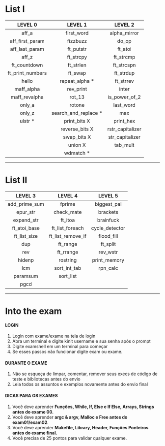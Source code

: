 # List I
LEVEL 0 | LEVEL 1 | LEVEL 2 |
:---: | :---: | :---: |
aff_a | 	first_word | 	alpha_mirror |
aff_first_param | 	fizzbuzz | 	do_op |
aff_last_param | 	ft_putstr | 	ft_atoi |
aff_z | 	ft_strcpy | 	ft_strcmp | 
ft_countdown | 	ft_strlen | 	ft_strcspn |
ft_print_numbers | 	ft_swap | 	ft_strdup |
hello | 	repeat_alpha \*| 	ft_strrev |
maff_alpha | 	rev_print | 	inter |
maff_revalpha | 	rot_13 | 	is_power_of_2 |
only_a | 	rotone | 	last_word |
only_z | 	search_and_replace \*| 	max |
| 	ulstr \*| print_bits X | 	print_hex |
| 	| 	reverse_bits X | 	rstr_capitalizer |
| 	| 	swap_bits X | 	str_capitalizer |
| 	| 	union X | 	tab_mult |
| 	| 	wdmatch *| 	|

___

# List II

LEVEL 3 | LEVEL 4 | LEVEL 5
 :---: | :---: | :---:
add_prime_sum | 	fprime | 	biggest_pal | 
epur_str | 	check_mate | 	brackets | 
expand_str | 	ft_itoa | 	brainfuck | 
ft_atoi_base | 	ft_list_foreach | 	cycle_detector | 
ft_list_size | 	ft_list_remove_if | 	flood_fill | 
dup | 	ft_range | 	ft_split | 	ft_itoa_base | 
rev | 	ft_rrange | 	rev_wstr | 	options | 
hidenp | 	rostring | 	print_memory | 
lcm | 	sort_int_tab | 	rpn_calc | 
paramsum | 	sort_list | 	| 
pgcd | 	| 	| 
___

# Into the exam

#### LOGIN
1. Login com exame/exame na tela de login
2. Abra um terminal e digite kinit username e sua senha após o prompt
3. Digite examshell em um terminal para começar
4. Se esses passos não funcionar digite exam ou exame.

#### DURANTE O EXAME
1. Não se esqueça de limpar, comentar, remover seus execs de código de teste e bibliotecas antes do envio
3. Leia todos os assuntos e exemplos novamente antes do envio final

#### DICAS PARA OS EXAMES
1. Você deve aprender **Funções, While, If, Else e If Else, Arrays, Strings antes do exame 00.**
2. Você deve aprender **argc & argv, Malloc e Free antes do exam01/exam02**.
3. Você deve aprender **Makefile, Library, Header, Funções Ponteiros antes do exame final.**
4. Você precisa de 25 pontos para validar qualquer exame.



